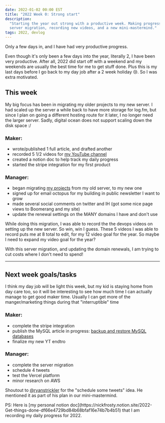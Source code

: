 ```yaml
---
date: 2022-01-02 00:00 EST
title: "2022 Week 0: Strong start"
description:
  "Starting the year out strong with a productive week. Making progress with a
  server migration, recording new videos, and a new mini-mastermind."
tags: 2022, devlog
---
```


Only a few days in, and I have had very productive progress.

Even though it's only been a few days into the year, literally 2, I have been
very productive. After all, 2022 did start off with a weekend and my weekends
are usually the best time for me to get stuff done. Plus this is my last days
before I go back to my day job after a 2 week holiday 😢. So I was extra
motivated.

## This week

My big focus has been in migrating my older projects to my new server. I had
scaled up the server a while back to have more storage for log.fm, but since I
plan on going a different hosting route for it later, I no longer need the
larger server. Sadly, digital ocean does not support scaling down the disk space
:/

### Maker:

- wrote/published 1 full article, and drafted another
- recorded 5 1/2 videos for [my YouTube channel](https://youtube.com/nickfrosty)
- created a notion doc to help track my daily progress
- started the stripe integration for my first product

### Manager:

- began migrating [my projects](/projects) from my old server, to my new one
- signed up for email octopus for my building in public newsletter I want to
  grow
- made several social comments on twitter and IH (got some nice page views to
  Boomerang and my site)
- update the renewal settings on the MANY domains I have and don't use

While doing this migration, I was able to record the the devops videos on
setting up the new server. So win, win I guess. These 5 videos I was able to
record puts me at 8 total to edit, for my 12 video goal for the year. So maybe I
need to expand my video goal for the year?

With this server migration, and updating the domain renewals, I am trying to cut
costs where I don't need to spend!

---

## Next week goals/tasks

I think my day job will be light this week, but my kid is staying home from day
care too, so it will be interesting to see how much time I can actually manage
to get good maker time. Usually I can get more of the manger/marketing things
during that "interruptible" time

### Maker:

- complete the stripe integration
- publish the MySQL article in progress:
  [backup and restore MySQL databases](/articles/restore-mysql-database-from-backup-with-command-line)
- finalize my new YT endtro

### Manager:

- complete the server migration
- schedule 4 tweets
- test the Vercel platform
- minor research on AWS

Shoutout to [@ryanstrickler](https://twitter.com/ryanstrickler) for the
"schedule some tweets" idea. He mentioned it as part of his plan in our
mini-mastermind.

<div class="msg note">
PS: Here is [my personal notion doc](https://nickfrosty.notion.site/2022-Get-things-done-df66e4729bd84b68bfaf16e74b7b4b51) that I am recording my daily progress for 2022.
</div>

